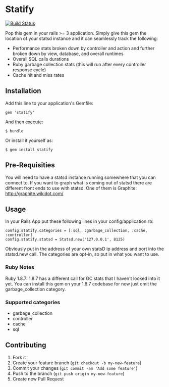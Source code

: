 # Statify

[![Build Status](https://travis-ci.org/Spokeo/statify.png?branch=master)](https://travis-ci.org/Spokeo/statify)

Pop this gem in your rails >= 3 application.  Simply give this gem the location of your statsd instance and it can seamlessly track the following:

- Performance stats broken down by controller and action and further broken down by view, database, and overall runtimes
- Overall SQL calls durations
- Ruby garbage collection stats (this will run after every controller response cycle)
- Cache hit and miss rates

## Installation

Add this line to your application's Gemfile:

    gem 'statify'

And then execute:

    $ bundle

Or install it yourself as:

    $ gem install statify

## Pre-Requisities

You will need to have a statsd instance running somewhere that you can connect to.  If you want to graph what is coming out of statsd there are different front ends to use with statsd.  One of them is Graphite: http://graphite.wikidot.com/

## Usage

In your Rails App put these following lines in your config/application.rb:

    config.statify.categories = [:sql, :garbage_collection, :cache, :controller]
    config.statify.statsd = Statsd.new('127.0.0.1', 8125)

Obviously put in the address of your own statsD ip address and port into the statsd.new call.  The categories are opt-in, so put in what you want to use.

### Ruby Notes

Ruby 1.8.7: 1.8.7 has a different call for GC stats that I haven't looked into it yet.  You can install this gem on your 1.8.7 codebase for now just omit the garbage_collection category.




### Supported categories

- garbage_collection 
- controller
- cache
- sql 

## Contributing

1. Fork it
2. Create your feature branch (`git checkout -b my-new-feature`)
3. Commit your changes (`git commit -am 'Add some feature'`)
4. Push to the branch (`git push origin my-new-feature`)
5. Create new Pull Request
